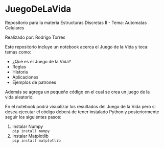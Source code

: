 # JuegoDeLaVida
 Repositorio para la materia Estructuras Discretas II - Tema: Automatas Celulares

 Realizado por: Rodrigo Torres 

 Este repositorio incluye un notebook acerca el Juego de la Vida y toca temas como: 
 - ¿Qué es el Juego de la Vida?
 - Reglas
 - Historia
 - Aplicaciones
 - Ejemplos de patrones

Además se agrega un pequeño código en el cual se crea un juego de la vida aleatorio.

En el notebook podrá visualizar los resultados del Juego de la Vida pero si desea ejecutar el código deberá de tener instalado Python y posteriormente seguir los siguientes pasos: 

<ol>
<li>Instalar Numpy</li>
<code>pip install numpy</code>
<li>Instalar Matplotlib</li>
<code>pip install matplotlib<code>
</ol>